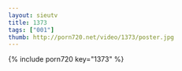 ```yaml
--- 
layout: sieutv
title: 1373
tags: ["001"]
thumb: http://porn720.net/video/1373/poster.jpg
---
```

{% include porn720 key="1373" %} 
